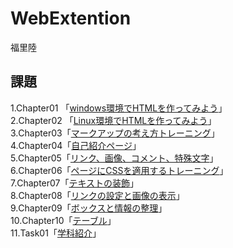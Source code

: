  # WebExtention
 福里陸
 ## 課題
1.Chapter01 「[windows環境でHTMLを作ってみよう](https://github.com/s20022/WebExtention/tree/master/chapter01)」<br>
2.Chapter02 「[Linux環境でHTMLを作ってみよう](https://github.com/s20022/WebExtention/tree/master/chapter02)」<br>
3.Chapter03「[マークアップの考え方トレーニング](https://github.com/s20022/WebExtention/tree/master/chapter03)」<br>
4.Chapter04「[自己紹介ページ](https://github.com/s20022/WebExtention/tree/master/chapter04)」<br>
5.Chapter05「[リンク、画像、コメント、特殊文字](https://github.com/s20022/WebExtention/tree/master/chapter05)」<br>
6.Chapter06「[ページにCSSを適用するトレーニング](https://github.com/s20022/WebExtention/tree/master/chapter06)」<br>
7.Chapter07「[テキストの装飾](https://github.com/s20022/WebExtention/tree/master/chapter07)」<br>
8.Chapter08「[リンクの設定と画像の表示](https://github.com/s20022/WebExtention/tree/master/chapter08)」<br>
9.Chapter09「[ボックスと情報の整理](https://github.com/s20022/WebExtention/tree/master/chapter09)」<br>
10.Chapter10「[テーブル](https://github.com/s20022/WebExtention/tree/master/chapter10)」<br>
11.Task01「[学科紹介](https://github.com/s20022/WebExtention/tree/master/task01)」
